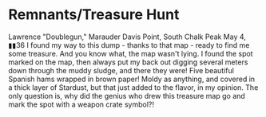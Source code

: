# Remnants/Treasure Hunt

Lawrence "Doublegun," Marauder
Davis Point, South Chalk Peak
May 4, ▮▮36
I found my way to this dump - thanks to that map - ready to find me some treasure. And you know what, the map wasn't lying. I found the spot marked on the map, then always put my back out digging several meters down through the muddy sludge, and there they were! Five beautiful Spanish hams wrapped in brown paper! Moldy as anything, and covered in a thick layer of Stardust, but that just added to the flavor, in my opinion.
The only question is, why did the genius who drew this treasure map go and mark the spot with a weapon crate symbol?!
